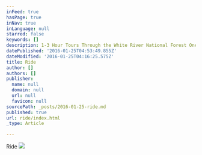 ```yaml
---
inFeed: true
hasPage: true
inNav: true
inLanguage: null
starred: false
keywords: []
description: 1-3 Hour Tours Through the White River National Forest One Mile from Vail
datePublished: '2016-01-25T04:53:49.855Z'
dateModified: '2016-01-25T04:16:25.575Z'
title: Ride
author: []
authors: []
publisher:
  name: null
  domain: null
  url: null
  favicon: null
sourcePath: _posts/2016-01-25-ride.md
published: true
url: ride/index.html
_type: Article

---
```

Ride
![](https://the-grid-user-content.s3-us-west-2.amazonaws.com/1d535619-f9c1-49e8-b8f4-59e3e891e159.jpg)